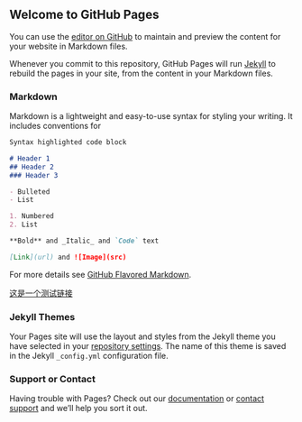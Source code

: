 ## Welcome to GitHub Pages

You can use the [editor on GitHub](https://github.com/wangdundun888/wangdundun888.github.io/edit/main/index.md) to maintain and preview the content for your website in Markdown files.

Whenever you commit to this repository, GitHub Pages will run [Jekyll](https://jekyllrb.com/) to rebuild the pages in your site, from the content in your Markdown files.

### Markdown

Markdown is a lightweight and easy-to-use syntax for styling your writing. It includes conventions for

```markdown
Syntax highlighted code block

# Header 1
## Header 2
### Header 3

- Bulleted
- List

1. Numbered
2. List

**Bold** and _Italic_ and `Code` text

[Link](url) and ![Image](src)
```

For more details see [GitHub Flavored Markdown](https://guides.github.com/features/mastering-markdown/).

[这是一个测试链接](https://github.com/wangdundun888/wangdundun888.github.io/blob/main/%E6%B5%8B%E8%AF%95%E6%96%87%E4%BB%B6.md)

### Jekyll Themes

Your Pages site will use the layout and styles from the Jekyll theme you have selected in your [repository settings](https://github.com/wangdundun888/wangdundun888.github.io/settings). The name of this theme is saved in the Jekyll `_config.yml` configuration file.

### Support or Contact

Having trouble with Pages? Check out our [documentation](https://docs.github.com/categories/github-pages-basics/) or [contact support](https://github.com/contact) and we’ll help you sort it out.
